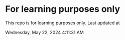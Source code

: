 # For learning purposes only
This repo is for learning purposes only.
Last updated at

Wednesday, May 22, 2024 4:11:31 AM

